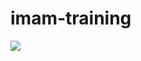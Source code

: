 # imam-training
<img src= "https://drive.google.com/file/d/1_KaoxOKCvaRrYg0DipThfpJikeklCyOa/view?usp=drive_link">
